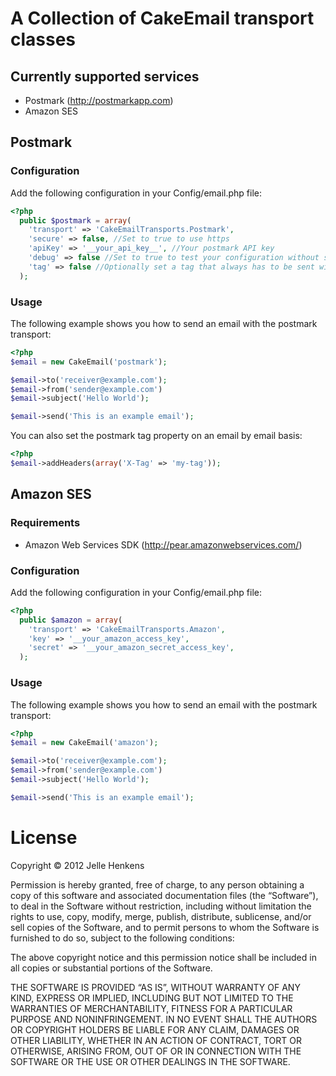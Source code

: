 # A Collection of CakeEmail transport classes #
## Currently supported services ##
 * Postmark (http://postmarkapp.com)
 * Amazon SES

## Postmark ##

### Configuration ###

Add the following configuration in your Config/email.php file:

```php
<?php
  public $postmark = array(
    'transport' => 'CakeEmailTransports.Postmark',
    'secure' => false, //Set to true to use https
    'apiKey' => '__your_api_key__', //Your postmark API key
    'debug' => false //Set to true to test your configuration without sending the email
    'tag' => false //Optionally set a tag that always has to be sent with every email
  );
```
### Usage ###

The following example shows you how to send an email with the postmark transport:

```php
<?php
$email = new CakeEmail('postmark');

$email->to('receiver@example.com');
$email->from('sender@example.com')
$email->subject('Hello World');

$email->send('This is an example email');
```
You can also set the postmark tag property on an email by email basis:
```php
<?php
$email->addHeaders(array('X-Tag' => 'my-tag'));
```

## Amazon SES ##

### Requirements ###

 * Amazon Web Services SDK (http://pear.amazonwebservices.com/)

### Configuration ###

Add the following configuration in your Config/email.php file:

```php
<?php
  public $amazon = array(
    'transport' => 'CakeEmailTransports.Amazon',
    'key' => '__your_amazon_access_key',
    'secret' => '__your_amazon_secret_access_key',
  );
```
### Usage ###

The following example shows you how to send an email with the postmark transport:

```php
<?php
$email = new CakeEmail('amazon');

$email->to('receiver@example.com');
$email->from('sender@example.com')
$email->subject('Hello World');

$email->send('This is an example email');
```

# License #
Copyright © 2012 Jelle Henkens

Permission is hereby granted, free of charge, to any person obtaining a copy
of this software and associated documentation files (the “Software”), to deal
in the Software without restriction, including without limitation the rights
to use, copy, modify, merge, publish, distribute, sublicense, and/or sell
copies of the Software, and to permit persons to whom the Software is
furnished to do so, subject to the following conditions:

The above copyright notice and this permission notice shall be included in
all copies or substantial portions of the Software.

THE SOFTWARE IS PROVIDED “AS IS”, WITHOUT WARRANTY OF ANY KIND, EXPRESS OR
IMPLIED, INCLUDING BUT NOT LIMITED TO THE WARRANTIES OF MERCHANTABILITY,
FITNESS FOR A PARTICULAR PURPOSE AND NONINFRINGEMENT. IN NO EVENT SHALL THE
AUTHORS OR COPYRIGHT HOLDERS BE LIABLE FOR ANY CLAIM, DAMAGES OR OTHER
LIABILITY, WHETHER IN AN ACTION OF CONTRACT, TORT OR OTHERWISE, ARISING FROM,
OUT OF OR IN CONNECTION WITH THE SOFTWARE OR THE USE OR OTHER DEALINGS IN
THE SOFTWARE.